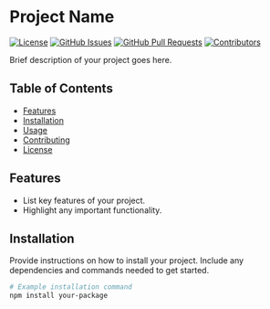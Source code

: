 # Project Name

[![License](https://img.shields.io/badge/license-MIT-blue.svg)](LICENSE)
[![GitHub Issues](https://img.shields.io/github/issues/your-username/your-repo.svg)](https://github.com/your-username/your-repo/issues)
[![GitHub Pull Requests](https://img.shields.io/github/issues-pr/your-username/your-repo.svg)](https://github.com/your-username/your-repo/pulls)
[![Contributors](https://img.shields.io/github/contributors/your-username/your-repo.svg)](https://github.com/your-username/your-repo/graphs/contributors)

Brief description of your project goes here.

## Table of Contents

- [Features](#features)
- [Installation](#installation)
- [Usage](#usage)
- [Contributing](#contributing)
- [License](#license)

## Features

- List key features of your project.
- Highlight any important functionality.

## Installation

Provide instructions on how to install your project. Include any dependencies and commands needed to get started.

```bash
# Example installation command
npm install your-package
